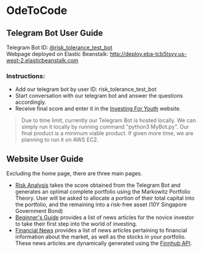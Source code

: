 # OdeToCode

## Telegram Bot User Guide

Telegram Bot ID: [@risk_tolerance_test_bot](https://t.me/risk_tolerance_test_bot)  
Webpage deployed on Elastic Beanstalk: http://deploy.eba-tcb5tsyy.us-west-2.elasticbeanstalk.com

### Instructions:
- Add our telegram bot by user ID: risk_tolerance_test_bot
- Start conversation with our telegram bot and answer the questions accordingly.
- Receive final score and enter it in the [Investing For Youth](http://deploy.eba-tcb5tsyy.us-west-2.elasticbeanstalk.com/risk.html) website.

> Due to time limit, currently our Telegram Bot is hosted locally. We can simply run it locally by running command "python3 MyBot.py". Our final product is a minimum viable product.
If given more time, we are planning to run it on AWS EC2.

## Website User Guide

Excluding the home page, there are three main pages.

- [Risk Analysis](http://deploy.eba-tcb5tsyy.us-west-2.elasticbeanstalk.com/risk.html) takes the score obtained from the Telegram Bot and generates an optimal complete portfolio using the Markowitz Portfolio Theory. User will be asked to allocate a portion of their total capital into the portfolio, and the remaining into a risk-free asset (10Y Singapore Government Bond)
- [Beginner's Guide](http://deploy.eba-tcb5tsyy.us-west-2.elasticbeanstalk.com/guide.html) provides a list of news articles for the novice investor to take their first step into the world of investing.
- [Financial News](http://deploy.eba-tcb5tsyy.us-west-2.elasticbeanstalk.com/news.html) provides a list of news articles pertaining to financial information about the market, as well as the stocks in your portfolio. These news articles are dynamically generated using the [Finnhub API](https://finnhub.io/). 